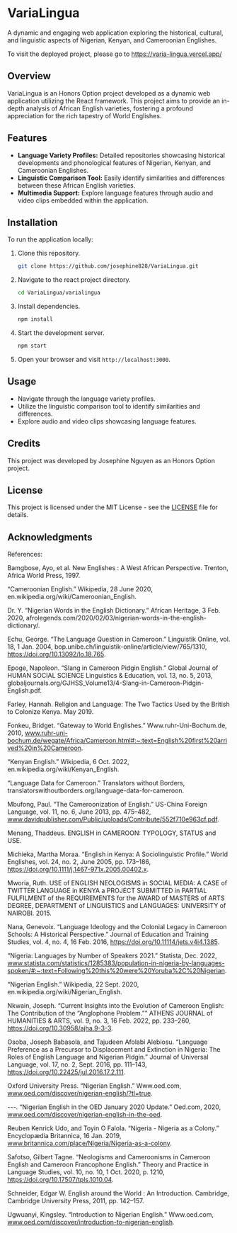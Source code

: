 # VariaLingua

A dynamic and engaging web application exploring the historical, cultural, and linguistic aspects of Nigerian, Kenyan, and Cameroonian Englishes.

To visit the deployed project, please go to https://varia-lingua.vercel.app/

## Overview

VariaLingua is an Honors Option project developed as a dynamic web application utilizing the React framework. This project aims to provide an in-depth analysis of African English varieties, fostering a profound appreciation for the rich tapestry of World Englishes.

## Features

- **Language Variety Profiles:** Detailed repositories showcasing historical developments and phonological features of Nigerian, Kenyan, and Cameroonian Englishes.
- **Linguistic Comparison Tool:** Easily identify similarities and differences between these African English varieties.
- **Multimedia Support:** Explore language features through audio and video clips embedded within the application.

## Installation

To run the application locally:

1. Clone this repository.
   ```bash
   git clone https://github.com/josephine828/VariaLingua.git
   ```

2. Navigate to the react project directory.
   ```bash
   cd VariaLingua/varialingua
   ```

3. Install dependencies.
   ```bash
   npm install
   ```

4. Start the development server.
   ```bash
   npm start
   ```

5. Open your browser and visit `http://localhost:3000`.

## Usage

- Navigate through the language variety profiles.
- Utilize the linguistic comparison tool to identify similarities and differences.
- Explore audio and video clips showcasing language features.

## Credits

This project was developed by Josephine Nguyen as an Honors Option project.

## License

This project is licensed under the MIT License - see the [LICENSE](LICENSE) file for details.

## Acknowledgments

References:

Bamgbose, Ayo, et al. New Englishes : A West African Perspective. Trenton, Africa World Press, 1997.

“Cameroonian English.” Wikipedia, 28 June 2020, en.wikipedia.org/wiki/Cameroonian_English.

Dr. Y. “Nigerian Words in the English Dictionary.” African Heritage, 3 Feb. 2020, afrolegends.com/2020/02/03/nigerian-words-in-the-english-dictionary/.

Echu, George. “The Language Question in Cameroon.” Linguistik Online, vol. 18, 1 Jan. 2004, bop.unibe.ch/linguistik-online/article/view/765/1310, https://doi.org/10.13092/lo.18.765.

Epoge, Napoleon. “Slang in Cameroon Pidgin English.” Global Journal of HUMAN SOCIAL SCIENCE Linguistics & Education, vol. 13, no. 5, 2013, globaljournals.org/GJHSS_Volume13/4-Slang-in-Cameroon-Pidgin-English.pdf.

Farley, Hannah. Religion and Language: The Two Tactics Used by the British to Colonize Kenya. May 2019.

Fonkeu, Bridget. “Gateway to World Englishes.” Www.ruhr-Uni-Bochum.de, 2010, www.ruhr-uni-bochum.de/wegate/Africa/Cameroon.html#:~:text=English%20first%20arrived%20in%20Cameroon.

“Kenyan English.” Wikipedia, 6 Oct. 2022, en.wikipedia.org/wiki/Kenyan_English.

“Language Data for Cameroon.” Translators without Borders, translatorswithoutborders.org/language-data-for-cameroon.

Mbufong, Paul. “The Cameroonization of English.” US-China Foreign Language, vol. 11, no. 6, June 2013, pp. 475–482, www.davidpublisher.com/Public/uploads/Contribute/552f710e963cf.pdf.

Menang, Thaddeus. ENGLISH in CAMEROON: TYPOLOGY, STATUS and USE.

Michieka, Martha Moraa. “English in Kenya: A Sociolinguistic Profile.” World Englishes, vol. 24, no. 2, June 2005, pp. 173–186, https://doi.org/10.1111/j.1467-971x.2005.00402.x.

Mworia, Ruth. USE of ENGLISH NEOLOGISMS in SOCIAL MEDIA: A CASE of TWITTER LANGUAGE in KENYA a PROJECT SUBMITTED in PARTIAL FULFILMENT of the REQUIREMENTS for the AWARD of MASTERS of ARTS DEGREE, DEPARTMENT of LINGUISTICS and LANGUAGES: UNIVERSITY of NAIROBI. 2015.

Nana, Genevoix. “Language Ideology and the Colonial Legacy in Cameroon Schools: A Historical Perspective.” Journal of Education and Training Studies, vol. 4, no. 4, 16 Feb. 2016, https://doi.org/10.11114/jets.v4i4.1385.

“Nigeria: Languages by Number of Speakers 2021.” Statista, Dec. 2022, www.statista.com/statistics/1285383/population-in-nigeria-by-languages-spoken/#:~:text=Following%20this%20were%20Yoruba%2C%20Nigerian.

“Nigerian English.” Wikipedia, 22 Sept. 2020, en.wikipedia.org/wiki/Nigerian_English.

Nkwain, Joseph. “Current Insights into the Evolution of Cameroon English: The Contribution of the “Anglophone Problem.”” ATHENS JOURNAL of HUMANITIES & ARTS, vol. 9, no. 3, 16 Feb. 2022, pp. 233–260, https://doi.org/10.30958/ajha.9-3-3.

Osoba, Joseph Babasola, and Tajudeen Afolabi Alebiosu. “Language Preference as a Precursor to Displacement and Extinction in Nigeria: The Roles of English Language and Nigerian Pidgin.” Journal of Universal Language, vol. 17, no. 2, Sept. 2016, pp. 111–143, https://doi.org/10.22425/jul.2016.17.2.111.

Oxford University Press. “Nigerian English.” Www.oed.com, www.oed.com/discover/nigerian-english/?tl=true.

---. “Nigerian English in the OED January 2020 Update.” Oed.com, 2020, www.oed.com/discover/nigerian-english-in-the-oed.

Reuben Kenrick Udo, and Toyin O Falola. “Nigeria - Nigeria as a Colony.” Encyclopædia Britannica, 16 Jan. 2019, www.britannica.com/place/Nigeria/Nigeria-as-a-colony.

Safotso, Gilbert Tagne. “Neologisms and Cameroonisms in Cameroon English and Cameroon Francophone English.” Theory and Practice in Language Studies, vol. 10, no. 10, 1 Oct. 2020, p. 1210, https://doi.org/10.17507/tpls.1010.04.

Schneider, Edgar W. English around the World : An Introduction. Cambridge, Cambridge University Press, 2011, pp. 142–157.

Ugwuanyi, Kingsley. “Introduction to Nigerian English.” Www.oed.com, www.oed.com/discover/introduction-to-nigerian-english.